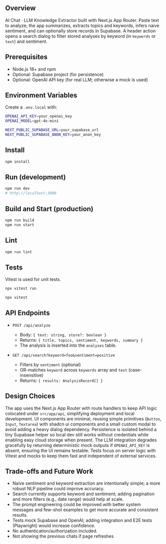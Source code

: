 ## Overview

AI Chat · LLM Knowledge Extractor built with Next.js App Router. Paste text to analyze; the app summarizes, extracts topics and keywords, infers naive sentiment, and can optionally store records in Supabase. A header action opens a search dialog to filter stored analyses by keyword (in `keywords` or `text`) and sentiment.

## Prerequisites

- Node.js 18+ and npm
- Optional: Supabase project (for persistence)
- Optional: OpenAI API key (for real LLM; otherwise a mock is used)

## Environment Variables

Create a `.env.local` with:

```bash
OPENAI_API_KEY=your_openai_key
OPENAI_MODEL=gpt-4o-mini

NEXT_PUBLIC_SUPABASE_URL=your_supabase_url
NEXT_PUBLIC_SUPABASE_ANON_KEY=your_anon_key
```

## Install

```bash
npm install
```

## Run (development)

```bash
npm run dev
# http://localhost:3000
```

## Build and Start (production)

```bash
npm run build
npm run start
```

## Lint

```bash
npm run lint
```

## Tests

Vitest is used for unit tests.

```bash
npx vitest run

npx vitest
```

## API Endpoints

- `POST /api/analyze`

  - Body: `{ text: string, store?: boolean }`
  - Returns: `{ title, topics, sentiment, keywords, summary }`
  - The analysis is inserted into the `analyses` table.

- `GET /api/search?keyword=foo&sentiment=positive`
  - Filters by `sentiment` (optional)
  - OR-matches `keyword` across `keywords` array and `text` (case-insensitive)
  - Returns: `{ results: AnalysisRecord[] }`

## Design Choices

The app uses the Next.js App Router with route handlers to keep API logic colocated under `src/app/api`, simplifying deployment and local development. UI components are minimal, reusing simple primitives (`Button`, `Input`, `Textarea`) with shadcn ui components and a small custom modal to avoid adding a heavy dialog dependency. Persistence is isolated behind a tiny Supabase helper so local dev still works without credentials while enabling easy cloud storage when present. The LLM integration degrades gracefully by returning deterministic mock outputs if `OPENAI_API_KEY` is absent, ensuring the UI remains testable. Tests focus on server logic with Vitest and mocks to keep them fast and independent of external services.

## Trade-offs and Future Work

- Naive sentiment and keyword extraction are intentionally simple; a more robust NLP pipeline could improve accuracy.
- Search currently supports keyword and sentiment; adding pagination and more filters (e.g., date range) would help at scale.
- The prompt engineering could be improved with better system messages and few-shot examples to get more accurate and consistent results.
- Tests mock Supabase and OpenAI; adding integration and E2E tests (Playwright) would increase confidence.
- No authentication/authorization included.
- Not showing the previous chats if page refreshes
